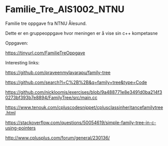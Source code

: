 # Familie_Tre_AIS1002_NTNU
Familie tre oppgave fra NTNU Ålesund. 

Dette er en gruppeoppgave hvor meningen er å vise sin c++ kompetasne

Oppgaven:

https://tinyurl.com/FamilieTreOppgave

Interesting links:

https://github.com/praveenmylavarapu/family-tree

https://github.com/search?l=C%2B%2B&q=family+tree&type=Code

https://github.com/nickloomis/exercises/blob/9a488771e8e3491d0ba214f30273bf393b7e8894/FamilyTree/src/main.cc

https://www.tenouk.com/cpluscodesnippet/cplusclassinheritancefamilytree.html

https://stackoverflow.com/questions/50054619/simple-family-tree-in-c-using-pointers

http://www.cplusplus.com/forum/general/230136/

